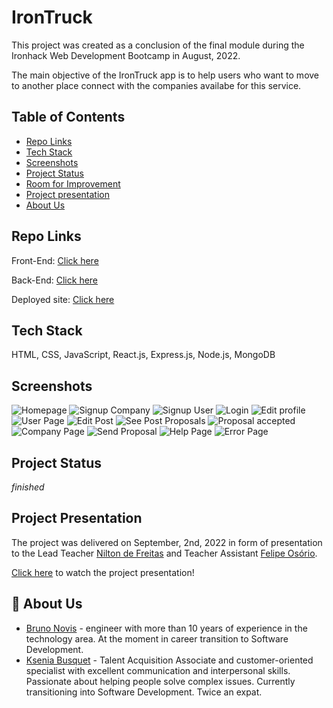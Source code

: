 # IronTruck

This project was created as a conclusion of the final module during the Ironhack Web Development Bootcamp in August, 2022.

The main objective of the IronTruck app is to help users who want to move to another place connect with the companies availabe for this service.

## Table of Contents

- [Repo Links](#repos)
- [Tech Stack](#tech)
- [Screenshots](#screenshots)
- [Project Status](#project-status)
- [Room for Improvement](#room-for-improvement)
- [Project presentation](#project-presentation)
- [About Us](#about-us)

## Repo Links

Front-End: [Click here](https://github.com/Bru9is/irontruck-client)

Back-End: [Click here](https://github.com/Bru9is/irontruck-server)

Deployed site: [Click here](https://irontruck.netlify.app)

## Tech Stack

HTML, CSS, JavaScript, React.js, Express.js, Node.js, MongoDB

## Screenshots

![Homepage](./screenshots/homepage.png)
![Signup Company](./screenshots/signup.png)
![Signup User](./screenshots/signup-user.png)
![Login](./screenshots/login.png)
![Edit profile](./screenshots/edit-profile.png)
![User Page](./screenshots/user-page.png)
![Edit Post](./screenshots/edit-post.png)
![See Post Proposals](./screenshots/see-post-proposals.png)
![Proposal accepted](./screenshots/proposal-accepted.png)
![Company Page](./screenshots/company-proposals-page.png)
![Send Proposal](./screenshots/company-send-proposal.png)
![Help Page](./screenshots/help-page.png)
![Error Page](./screenshots/error-page.png)

## Project Status

_finished_

## Project Presentation

The project was delivered on September, 2nd, 2022 in form of presentation to the Lead Teacher [Nilton de Freitas](https://github.com/oniltos) and Teacher Assistant [Felipe Osório](https://github.com/Briofita09).

[Click here](https://www.canva.com/design/DAFE1KYLYmo/dDpO1ziTEOrpigZZsktJ8Q/edit?utm_content=DAFE1KYLYmo&utm_campaign=designshare&utm_medium=link2&utm_source=sharebutton) to watch the project presentation!

## 🚀 About Us

- [Bruno Novis](https://www.github.com/bru9is) - engineer with more than 10 years of experience in the technology area. At the moment in career transition to Software Development.
- [Ksenia Busquet](https://www.github.com/kseniabusquet) - Talent Acquisition Associate and customer-oriented specialist with excellent communication and interpersonal skills. Passionate about helping people solve complex issues. Currently transitioning into Software Development. Twice an expat.
